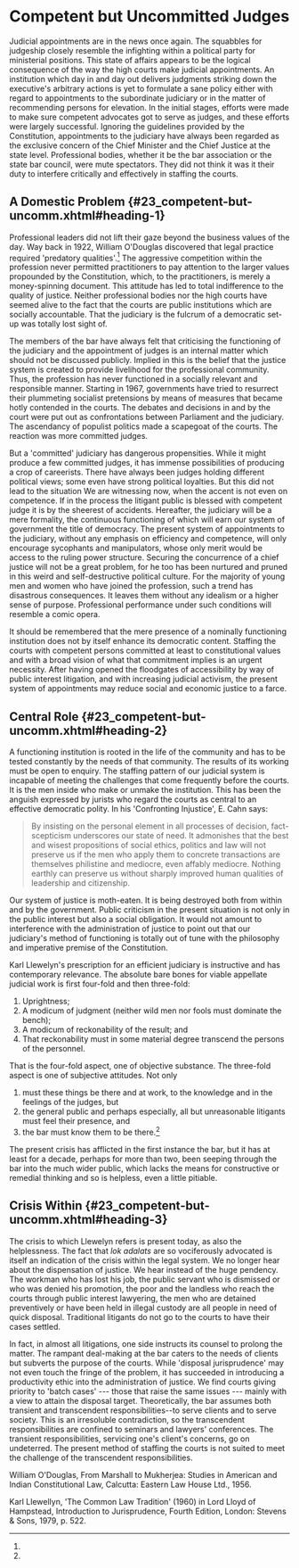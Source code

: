 # Competent but Uncommitted Judges

Judicial appointments are in the news once again. The squabbles for
judgeship closely resemble the infighting within a political party for
ministerial positions. This state of affairs appears to be the logical
consequence of the way the high courts make judicial appointments. An
institution which day in and day out delivers judgments striking down
the executive's arbitrary actions is yet to formulate a sane policy
either with regard to appointments to the subordinate judiciary or in
the matter of recommending persons for elevation. In the initial stages,
efforts were made to make sure competent advocates got to serve as
judges, and these efforts were largely successful. Ignoring the
guidelines provided by the Constitution, appointments to the judiciary
have always been regarded as the exclusive concern of the Chief Minister
and the Chief Justice at the state level. Professional bodies, whether
it be the bar association or the state bar council, were mute
spectators. They did not think it was it their duty to interfere
critically and effectively in staffing the courts.

## A Domestic Problem {#23_competent-but-uncomm.xhtml#heading-1}

Professional leaders did not lift their gaze beyond the business values
of the day. Way back in 1922, William O'Douglas discovered that legal
practice required 'predatory qualities'.[^187] The aggressive
competition within the profession never permitted practitioners to pay
attention to the larger values propounded by the Constitution, which, to
the practitioners, is merely a money-spinning document. This attitude
has led to total indifference to the quality of justice. Neither
professional bodies nor the high courts have seemed alive to the fact
that the courts are public institutions which are socially accountable.
That the judiciary is the fulcrum of a democratic set-up was totally
lost sight of.

The members of the bar have always felt that criticising the functioning
of the judiciary and the appointment of judges is an internal matter
which should not be discussed publicly. Implied in this is the belief
that the justice system is created to provide livelihood for the
professional community. Thus, the profession has never functioned in a
socially relevant and responsible manner. Starting in 1967, governments
have tried to resurrect their plummeting socialist pretensions by means
of measures that became hotly contended in the courts. The debates and
decisions in and by the court were put out as confrontations between
Parliament and the judiciary. The ascendancy of populist politics made a
scapegoat of the courts. The reaction was more committed judges.

But a 'committed' judiciary has dangerous propensities. While it might
produce a few committed judges, it has immense possibilities of
producing a crop of careerists. There have always been judges holding
different political views; some even have strong political loyalties.
But this did not lead to the situation We are witnessing now, when the
accent is not even on competence. If in the process the litigant public
is blessed with competent judge it is by the sheerest of accidents.
Hereafter, the judiciary will be a mere formality, the continuous
functioning of which will earn our system of government the title of
democracy. The present system of appointments to the judiciary, without
any emphasis on efficiency and competence, will only encourage
sycophants and manipulators, whose only merit would be access to the
ruling power structure. Securing the concurrence of a chief justice will
not be a great problem, for he too has been nurtured and pruned in this
weird and self-destructive political culture. For the majority of young
men and women who have joined the profession, such a trend has
disastrous consequences. It leaves them without any idealism or a higher
sense of purpose. Professional performance under such conditions will
resemble a comic opera.

It should be remembered that the mere presence of a nominally
functioning institution does not by itself enhance its democratic
content. Staffing the courts with competent persons committed at least
to constitutional values and with a broad vision of what that commitment
implies is an urgent necessity. After having opened the floodgates of
accessibility by way of public interest litigation, and with increasing
judicial activism, the present system of appointments may reduce social
and economic justice to a farce.

## Central Role {#23_competent-but-uncomm.xhtml#heading-2}

A functioning institution is rooted in the life of the community and has
to be tested constantly by the needs of that community. The results of
its working must be open to enquiry. The staffing pattern of our
judicial system is incapable of meeting the challenges that come
frequently before the courts. It is the men inside who make or unmake
the institution. This has been the anguish expressed by jurists who
regard the courts as central to an effective democratic polity. In his
'Confronting Injustice', E. Cahn says:

> By insisting on the personal element in all processes of decision,
> fact-scepticism underscores our state of need. It admonishes that the
> best and wisest propositions of social ethics, politics and law will
> not preserve us if the men who apply them to concrete transactions are
> themselves philistine and mediocre, even affably mediocre. Nothing
> earthly can preserve us without sharply improved human qualities of
> leadership and citizenship.

Our system of justice is moth-eaten. It is being destroyed both from
within and by the government. Public criticism in the present situation
is not only in the public interest but also a social obligation. It
would not amount to interference with the administration of justice to
point out that our judiciary's method of functioning is totally out of
tune with the philosophy and imperative premise of the Constitution.

Karl Llewelyn's prescription for an efficient judiciary is instructive
and has contemporary relevance. The absolute bare bones for viable
appellate judicial work is first four-fold and then three-fold:

1. Uprightness;
2. A modicum of judgment (neither wild men nor fools must dominate the
    bench);
3. A modicum of reckonability of the result; and
4. That reckonability must in some material degree transcend the
    persons of the personnel.

That is the four-fold aspect, one of objective substance. The three-fold
aspect is one of subjective attitudes. Not only

1. must these things be there and at work, to the knowledge and in the
    feelings of the judges, but
2. the general public and perhaps especially, all but unreasonable
    litigants must feel their presence, and
3. the bar must know them to be there.[^188]

The present crisis has afflicted in the first instance the bar, but it
has at least for a decade, perhaps for more than two, been seeping
through the bar into the much wider public, which lacks the means for
constructive or remedial thinking and so is helpless, even a little
pitiable.

## Crisis Within {#23_competent-but-uncomm.xhtml#heading-3}

The crisis to which Llewelyn refers is present today, as also the
helplessness. The fact that _lok adalats_ are so vociferously advocated is
itself an indication of the crisis within the legal system. We no longer
hear about the dispensation of justice. We hear instead of the huge
pendency. The workman who has lost his job, the public servant who is
dismissed or who was denied his promotion, the poor and the landless who
reach the courts through public interest lawyering, the men who are
detained preventively or have been held in illegal custody are all
people in need of quick disposal. Traditional litigants do not go to the
courts to have their cases settled.

In fact, in almost all litigations, one side instructs its counsel to
prolong the matter. The rampant deal-making at the bar caters to the
needs of clients but subverts the purpose of the courts. While 'disposal
jurisprudence' may not even touch the fringe of the problem, it has
succeeded in introducing a productivity ethic into the administration of
justice. We find courts giving priority to 'batch cases' --- those that
raise the same issues --- mainly with a view to attain the disposal
target. Theoretically, the bar assumes both transient and transcendent
responsibilities--to serve clients and to serve society. This is an
irresoluble contradiction, so the transcendent responsibilities are
confined to seminars and lawyers' conferences. The transient
responsibilities, servicing one's client's concerns, go on undeterred.
The present method of staffing the courts is not suited to meet the
challenge of the transcendent responsibilities.


[^187]:
William O'Douglas, From Marshall to Mukherjea: Studies in American
and Indian Constitutional Law, Calcutta: Eastern Law House Ltd., 1956.

[^188]:
Karl Llewellyn, 'The Common Law Tradition' (1960) in Lord Lloyd of
Hampstead, Introduction to Jurisprudence, Fourth Edition, London:
Stevens & Sons, 1979, p. 522.
